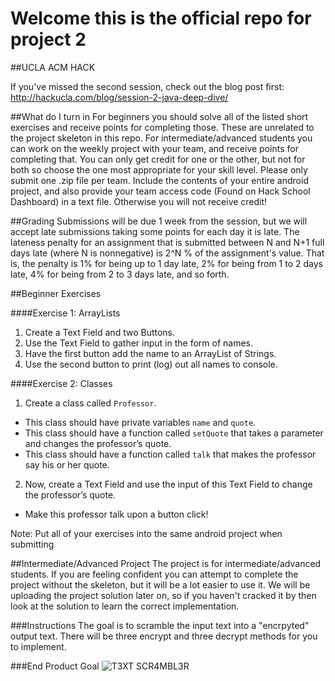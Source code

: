 # Welcome this is the official repo for project 2
##UCLA ACM HACK

If you've missed the second session, check out the blog post first: http://hackucla.com/blog/session-2-java-deep-dive/

##What do I turn in
For beginners you should solve all of the listed short exercises and receive points for completing those. These are unrelated to the project skeleton in this repo. For intermediate/advanced students you can work on the weekly project with your team, and receive points for completing that. You can only get credit for one or the other, but not for both so choose the one most appropriate for your skill level. Please only submit one .zip file per team. Include the contents of your entire android project, and also provide your team access code (Found on Hack School Dashboard) in a text file. Otherwise you will not receive credit! 

##Grading
Submissions will be due 1 week from the session, but we will accept late submissions taking some points for each day it is late. The lateness penalty for an assignment that is submitted between N and N+1 full days late (where N is nonnegative) is 2^N % of the assignment's value. That is, the penalty is 1% for being up to 1 day late, 2% for being from 1 to 2 days late, 4% for being from 2 to 3 days late, and so forth.

##Beginner Exercises

####Exercise 1: ArrayLists
1. Create a Text Field and two Buttons. 
2. Use the Text Field to gather input in the form of names. 
3. Have the first button add the name to an ArrayList of Strings. 
4. Use the second button to print (log) out all names to console.


####Exercise 2: Classes
1. Create a class called `Professor`.
* This class should have private variables `name` and `quote`. 
* This class should have a function called `setQuote` that takes a parameter and changes the professor’s quote.
* This class should have a function called `talk` that makes the professor say his or her quote.
2. Now, create a Text Field and use the input of this Text Field to change the professor’s quote. 
* Make this professor talk upon a button click!

Note: Put all of your exercises into the same android project when submitting

##Intermediate/Advanced Project
The project is for intermediate/advanced students. If you are feeling confident you can attempt to 
complete the project without the skeleton, but it will be a lot easier to use it. We will be uploading the project solution later on, so if you haven't cracked it by then look at the solution to learn the correct implementation.

###Instructions
The goal is to scramble the input text into a "encrpyted" output text. There will be three encrypt and three decrypt methods for you to implement.

###End Product Goal
![T3XT SCR4MBL3R](https://s3-us-west-1.amazonaws.com/acm-hack-ghost/2017/01/text_scrambler_bg_nexus5x-portrait--2-.png)
